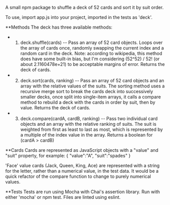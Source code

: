 A small npm package to shuffle a deck of 52 cards and sort it by suit order.

To use, import app.js into your project, imported in the tests as 'deck'.

**Methods
The deck has three available methods:

* 1. deck.shuffle(cards) -- Pass an array of 52 card objects. Loops over the array of cards
once, randomly swapping the current index and a random card in the deck. Note: according
to wikipedia, this method does have some built-in bias, but I'm considering (52^52) / 52!
(or about 2.1160478e+21) to be acceptable margins of error. Returns the deck of cards.
* 2. deck.sort(cards, ranking) -- Pass an array of 52 card objects and an array with the
relative values of the suits. The sorting method uses a recursive merge sort to break the
cards deck into successively smaller decks, once split into single-item arrays, it calls a
compare method to rebuild a deck with the cards in order by suit, then by value. Returns the
deck of cards.
* 3. deck.compare(cardA, cardB, ranking) -- Pass two individual card objects and an array
with the relative ranking of suits. The suit is weighted from first as least to last as most,
which is represented by a multiple of the index value in the array. Returns a boolean for
(cardA > cardB)

**Cards
Cards are represented as JavaScript objects with a "value" and "suit" property, for example:
{ "value":"A", "suit":"spades" }

'Face' value cards (Jack, Queen, King, Ace) are represented with a string for the letter,
rather than a numerical value, in the test data. It would be a quick refactor of the compare
function to change to purely numerical values.

**Tests
Tests are run using Mocha with Chai's assertion library. Run with either 'mocha' or npm test.
Files are linted using eslint.
